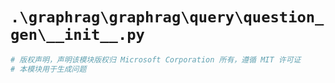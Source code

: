 # `.\graphrag\graphrag\query\question_gen\__init__.py`

```py
# 版权声明，声明该模块版权归 Microsoft Corporation 所有，遵循 MIT 许可证
# 本模块用于生成问题
```